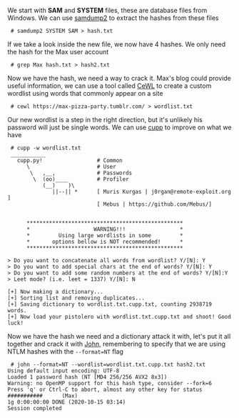 We start with **SAM** and **SYSTEM** files, these are database files from Windows. We can use [samdump2](https://linux.die.net/man/1/samdump2) to extract the hashes from these files
```
 # samdump2 SYSTEM SAM > hash.txt
```

If we take a look inside the new file, we now have 4 hashes. We only need the hash for the Max user account
```
 # grep Max hash.txt > hash2.txt
```

Now we have the hash, we need a way to crack it. Max's blog could provide useful information, we can use a tool called [CeWL](https://github.com/digininja/CeWL) to create a custom wordlist using words that commonly appear on a site
```
 # cewl https://max-pizza-party.tumblr.com/ > wordlist.txt
```

Our new wordlist is a step in the right direction, but it's unlikely his password will just be single words. We can use [cupp](https://github.com/Mebus/cupp) to improve on what we have
```
 # cupp -w wordlist.txt
 ___________ 
   cupp.py!                 # Common
      \                     # User
       \   ,__,             # Passwords
        \  (oo)____         # Profiler
           (__)    )\   
              ||--|| *      [ Muris Kurgas | j0rgan@remote-exploit.org ]
                            [ Mebus | https://github.com/Mebus/]


      *************************************************
      *                    WARNING!!!                 *
      *         Using large wordlists in some         *
      *       options bellow is NOT recommended!      *
      *************************************************

> Do you want to concatenate all words from wordlist? Y/[N]: Y
> Do you want to add special chars at the end of words? Y/[N]: Y
> Do you want to add some random numbers at the end of words? Y/[N]:Y
> Leet mode? (i.e. leet = 1337) Y/[N]: N

[+] Now making a dictionary...
[+] Sorting list and removing duplicates...
[+] Saving dictionary to wordlist.txt.cupp.txt, counting 2938719 words.
[+] Now load your pistolero with wordlist.txt.cupp.txt and shoot! Good luck!
```

Now we have the hash we need and a dictionary attack it with, let's put it all together and crack it with [John](https://github.com/openwall/john), remembering to specify that we are using NTLM hashes with the `--format=NT` flag
```
 # john --format=NT --wordlist=wordlist.txt.cupp.txt hash2.txt 
Using default input encoding: UTF-8
Loaded 1 password hash (NT [MD4 256/256 AVX2 8x3])
Warning: no OpenMP support for this hash type, consider --fork=6
Press 'q' or Ctrl-C to abort, almost any other key for status
###########      (Max)
1g 0:00:00:00 DONE (2020-10-15 03:14)
Session completed
```